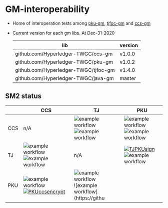 # GM-interoperability

- Home of interoperation tests among [pku-gm](https://github.com/Hyperledger-TWGC/pku-gm), [tjfoc-gm](https://github.com/Hyperledger-TWGC/tjfoc-gm) and [ccs-gm](https://github.com/Hyperledger-TWGC/ccs-gm)
  

- Current version for each gm libs. At Dec-31-2020
    
    |  lib   | version  |
    |  ----  | ----  |
    | github.com/Hyperledger-TWGC/ccs-gm  | v1.0.0 |
    | github.com/Hyperledger-TWGC/pku-gm  | v1.0.2 |
    | github.com/Hyperledger-TWGC/tjfoc-gm  | v1.4.0 |
    | github.com/Hyperledger-TWGC/java-gm  | master |
  	 
## SM2 status

|     |  CCS | TJ | PKU |
|  ----  | ----  | ----  | ----  |
| CCS      |  n/A | ![example workflow](https://github.com/Hyperledger-TWGC/GM-interoperability/actions/workflows/CCStjsm2sign.yml/badge.svg)![example workflow](https://github.com/Hyperledger-TWGC/GM-interoperability/actions/workflows/CCStjsm2encrypt.yml/badge.svg)| ![example workflow](https://github.com/Hyperledger-TWGC/GM-interoperability/actions/workflows/CCSPKUsm2sign.yml/badge.svg)![example workflow](https://github.com/Hyperledger-TWGC/GM-interoperability/actions/workflows/CCSPKUsm2encrypt.yml/badge.svg)|
| TJ      |  ![example workflow](https://github.com/Hyperledger-TWGC/GM-interoperability/actions/workflows/tjCCSsm2sign.yml/badge.svg)![example workflow](https://github.com/Hyperledger-TWGC/GM-interoperability/actions/workflows/tjCCSsm2encrypt.yml/badge.svg)| n/A | [![TJPKUsign](https://github.com/Hyperledger-TWGC/GM-interoperability/actions/workflows/tjPKUsm2sign.yml/badge.svg)](https://github.com/Hyperledger-TWGC/GM-interoperability/actions/workflows/tjPKUsm2sign.yml)![example workflow](https://github.com/Hyperledger-TWGC/GM-interoperability/actions/workflows/tjPKUsm2encrypt.yml/badge.svg)|
| PKU      |  ![example workflow](https://github.com/Hyperledger-TWGC/GM-interoperability/actions/workflows/PKUCCSsm2sign.yml/badge.svg)[![PKUccsencrypt](https://github.com/Hyperledger-TWGC/GM-interoperability/actions/workflows/PKUCCSsm2encrypt.yml/badge.svg)](https://github.com/Hyperledger-TWGC/GM-interoperability/actions/workflows/PKUCCSsm2encrypt.yml)| ![example workflow](https://github.com/Hyperledger-TWGC/GM-interoperability/actions/workflows/PKUtjsm2sign.yml/badge.svg)![example workflow](https://githu